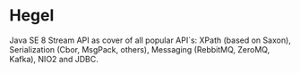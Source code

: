 # Hegel
Java SE 8 Stream API as cover of all popular API`s: XPath (based on Saxon), Serialization (Cbor, MsgPack, others), Messaging (RebbitMQ, ZeroMQ, Kafka), NIO2 and JDBC.
